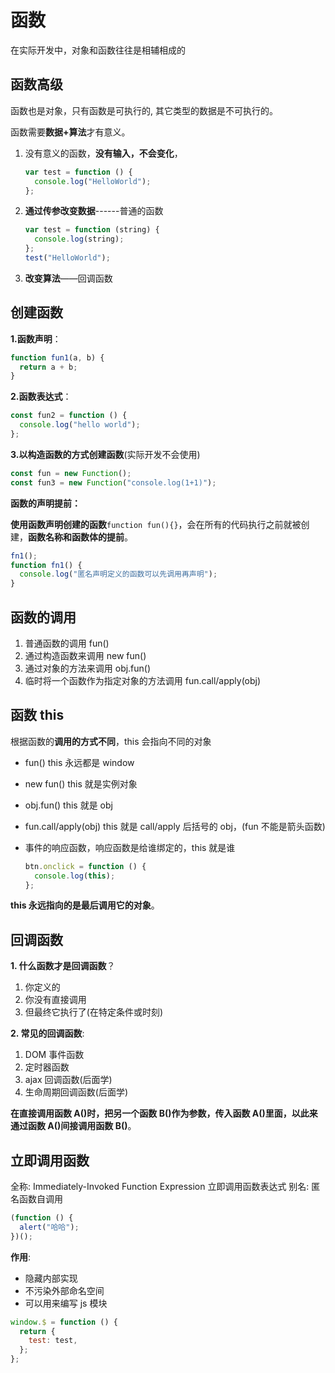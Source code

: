 # 函数

在实际开发中，对象和函数往往是相辅相成的

## 函数高级

函数也是对象，只有函数是可执行的, 其它类型的数据是不可执行的。

函数需要**数据+算法**才有意义。

1. 没有意义的函数，**没有输入，不会变化**，

   ```js
   var test = function () {
     console.log("HelloWorld");
   };
   ```

2. **通过传参改变数据**------普通的函数

   ```js
   var test = function (string) {
     console.log(string);
   };
   test("HelloWorld");
   ```

3. **改变算法**——回调函数

## 创建函数

**1.函数声明**：

```js
function fun1(a, b) {
  return a + b;
}
```

**2.函数表达式**：

```js
const fun2 = function () {
  console.log("hello world");
};
```

**3.以构造函数的方式创建函数**(实际开发不会使用)

```js
const fun = new Function();
const fun3 = new Function("console.log(1+1)");
```

**函数的声明提前：**

**使用函数声明创建的函数**`function fun(){}`，会在所有的代码执行之前就被创建，**函数名称和函数体的提前**。

```js
fn1();
function fn1() {
  console.log("匿名声明定义的函数可以先调用再声明");
}
```

## 函数的调用

1. 普通函数的调用 fun()
2. 通过构造函数来调用 new fun()
3. 通过对象的方法来调用 obj.fun()
4. 临时将一个函数作为指定对象的方法调用 fun.call/apply(obj)

## 函数 this

根据函数的**调用的方式不同**，this 会指向不同的对象

- fun() this 永远都是 window
- new fun() this 就是实例对象
- obj.fun() this 就是 obj
- fun.call/apply(obj) this 就是 call/apply 后括号的 obj，(fun 不能是箭头函数)
- 事件的响应函数，响应函数是给谁绑定的，this 就是谁

  ```js
  btn.onclick = function () {
    console.log(this);
  };
  ```

**this 永远指向的是最后调用它的对象**。

## 回调函数

**1. 什么函数才是回调函数**？

1. 你定义的
2. 你没有直接调用
3. 但最终它执行了(在特定条件或时刻)

**2. 常见的回调函数**:

1. DOM 事件函数
2. 定时器函数
3. ajax 回调函数(后面学)
4. 生命周期回调函数(后面学)

**在直接调用函数 A()时，把另一个函数 B()作为参数，传入函数 A()里面，以此来通过函数 A()间接调用函数 B()**。

## 立即调用函数

全称: Immediately-Invoked Function Expression 立即调用函数表达式
别名: 匿名函数自调用

```js
(function () {
  alert("哈哈");
})();
```

**作用**:

- 隐藏内部实现
- 不污染外部命名空间
- 可以用来编写 js 模块

```js
window.$ = function () {
  return {
    test: test,
  };
};
```
